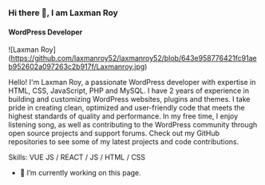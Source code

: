 ### Hi there 👋, I am Laxman Roy

#### WordPress Developer

![Laxman Roy]
(https://github.com/laxmanroy52/laxmanroy52/blob/643e958776421fc91aeb952602a097263c2b917f/Laxmanroy.jpg)

Hello! I'm Laxman Roy, a passionate WordPress developer with expertise in HTML, CSS, JavaScript, PHP and MySQL. I have 2 years of experience in building and customizing WordPress websites, plugins and themes. I take pride in creating clean, optimized and user-friendly code that meets the highest standards of quality and performance. In my free time, I enjoy listening song, as well as contributing to the WordPress community through open source projects and support forums. Check out my GitHub repositories to see some of my latest projects and code contributions.

Skills: VUE JS / REACT / JS / HTML / CSS

- 🔭 I’m currently working on this page. 
